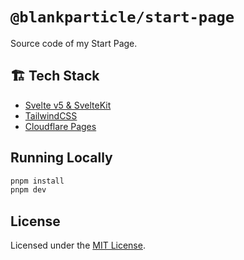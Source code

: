# `@blankparticle/start-page`

Source code of my Start Page.

## 🏗️ Tech Stack

- [Svelte v5 & SvelteKit](https://svelte.dev)
- [TailwindCSS](https://tailwindcss.com)
- [Cloudflare Pages](https://developers.cloudflare.com/pages/)

## Running Locally

```bash
pnpm install
pnpm dev
```

## License

Licensed under the [MIT License](LICENSE).
